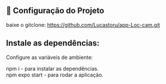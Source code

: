 
## 🔧 Configuração do Projeto <br/>
baixe o gitclone: https://github.com/Lucastoru/app-Loc-cam.git

## Instale as dependências:

Configure as variáveis de ambiente: <br/>

npm i - para instalar as dependências. <br/>
npm expo start - para rodar a aplicação.


</div>
